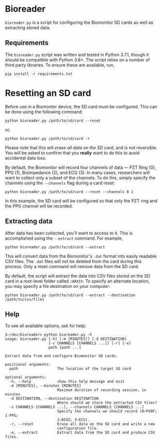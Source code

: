 # Bioreader

 `bioreader.py` is a script for configuring the Biomonitor SD cards as well as
 extracting stored data.

## Requirements

The `bioreader.py` script was written and tested in Python 3.7.1, though it
should be compatible with Python 3.6+. The script relies on a number of third
party libraries.  To ensure these are available, run,

```unix
pip install -r requirements.txt
```

# Resetting an SD card

Before use in a Biomontor device, the SD card must be configured. This can be
done using the following command:

```unix
python bioreader.py /path/to/sd/card --reset
```

or,

```unix
python bioreader.py /path/to/sd/card -r
```

Please note that this will *erase all data on the SD card*, and is not
reversible. You will be asked to confirm that you **really** want to do this to
avoid accidental data loss.

By default, the Biomonitor will record four channels of data — PZT Ring (0),
PPG (1), Bioimpedance (2), and ECG (3). In many cases, researchers will want to
collect only a subset of the channels. To do this, simply specify the channels
using the `--channels` flag during a card reset:

```unix
python bioreader.py /path/to/sd/card --reset --channels 0 1
```

In this example, the SD card will be configured so that only the PZT ring and
the PPG channel will be recorded.

## Extracting data

After data has been collected, you'll want to access to it. This is
accomplished using the `--extract` command. For example,

```unix
python bioreader.py /path/to/sd/card --extract
```

This will convert data from the Biomonitor's `.dat` format into easily readable
CSV files. The `.dat` files will not be deleted from the card during this
process. Only a reset command will remove data from the SD card.

By default, the script will extract the data into CSV files stored on
the SD card in a root-level folder called `/ARXIV`. To specify an alternate
location, you may specify a file destination on your computer:

```unix
python bioreader.py /path/to/sd/card --extract --destination /path/to/csv/files
```

## Help

To see all available options, ask for help:

```unix
$~/dev/bioreader> python bioreader.py -h
usage: bioreader.py [-h] [-m [MINUTES]] [-d DESTINATION]
                    [-c CHANNELS [CHANNELS ...]] [-r] [-e]
                    path [path ...]

Extract data from and configure Biomonitor SD cards.

positional arguments:
  path                  The location of the target SD card

optional arguments:
  -h, --help            show this help message and exit
  -m [MINUTES], --minutes [MINUTES]
                        Maximum duration of recording session, in minutes
  -d DESTINATION, --destination DESTINATION
                        Where should we store the extracted CSV files?
  -c CHANNELS [CHANNELS ...], --channels CHANNELS [CHANNELS ...]
                        Specify the channels we should record (0—PVDF; 1-PPG;
                        2—BIOZ; 3—ECG).
  -r, --reset           Erase all data on the SD card and write a new
                        configuration file.
  -e, --extract         Extract data from the SD card and produce CSV files.
  ```
